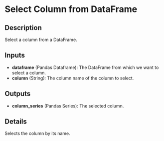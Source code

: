 # Select Column from DataFrame

## Description
Select a column from a DataFrame.

## Inputs
* **dataframe** (Pandas Dataframe): The DataFrame from which we want to select a column.
* **column** (String): The column name of the column to select.

## Outputs
* **column_series** (Pandas Series): The selected column.

## Details
Selects the column by its name.
